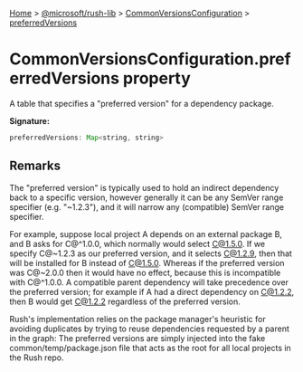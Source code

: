 [Home](./index) &gt; [@microsoft/rush-lib](./rush-lib.md) &gt; [CommonVersionsConfiguration](./rush-lib.commonversionsconfiguration.md) &gt; [preferredVersions](./rush-lib.commonversionsconfiguration.preferredversions.md)

# CommonVersionsConfiguration.preferredVersions property

A table that specifies a "preferred version" for a dependency package.

**Signature:**
```javascript
preferredVersions: Map<string, string>
```

## Remarks

The "preferred version" is typically used to hold an indirect dependency back to a specific version, however generally it can be any SemVer range specifier (e.g. "\~1.2.3"), and it will narrow any (compatible) SemVer range specifier.

For example, suppose local project A depends on an external package B, and B asks for C@^1.0.0, which normally would select C@1.5.0. If we specify C@\~1.2.3 as our preferred version, and it selects C@1.2.9, then that will be installed for B instead of C@1.5.0. Whereas if the preferred version was C@\~2.0.0 then it would have no effect, because this is incompatible with C@^1.0.0. A compatible parent dependency will take precedence over the preferred version; for example if A had a direct dependency on C@1.2.2, then B would get C@1.2.2 regardless of the preferred version.

Rush's implementation relies on the package manager's heuristic for avoiding duplicates by trying to reuse dependencies requested by a parent in the graph: The preferred versions are simply injected into the fake common/temp/package.json file that acts as the root for all local projects in the Rush repo.
